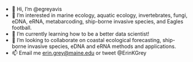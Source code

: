 - 👋 Hi, I’m @egreyavis
- 👀 I’m interested in marine ecology, aquatic ecology, invertebrates, fungi, eDNA, eRNA, metabarcoding, ship-borne invasive species, and Eagles football. 
- 🌱 I’m currently learning how to be a better data scientist!
- 💞️ I’m looking to collaborate on coastal ecological forecasting, ship-borne invasive species, eDNA and eRNA methods and applications.
- 📫 Email me erin.grey@maine.edu or tweet @ErinKGrey

<!---
egreyavis/egreyavis is a ✨ special ✨ repository because its `README.md` (this file) appears on your GitHub profile.
You can click the Preview link to take a look at your changes.
--->
